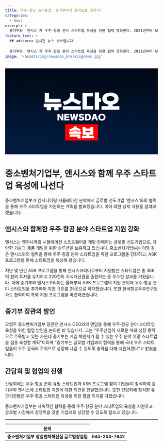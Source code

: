 ```yaml
---
title: 우주·항공 스타트업, 중기부와의 협력으로 성장가!
categories:
  - News
excerpt: >
  중기부와 '앤시스'가 우주·항공 분야 스타트업 육성을 위한 협력 강화한다. 2021년부터 ASK 프로그램으로 스마트 모빌리티, 전자전기, 기계 등 분야의 60곳의 스타트업이 수익성 혁신과 글로벌시장 진출을 위해 386억 원 투자를 유치하고 220건의 지식재산권을 출원하며 성과를 거뒀다. 이에 중기부와 앤시스는 우주·항공 분야 5곳을 추가해 ASK 프로그램을 확대하고 한국항공우주연구원과 협력해 우주·항공 분야 스타트업들을 위한 특화 지원 프로그램을 마련했다. 오 장관은 “우주산업이 새로운 미래 성장 동력”이라며 “우주 분야 유망 스타트업을 집중 육성할 계획”이라고 말했다.
feature_text: >
  ## adskorea 실시간 뉴스 속보입니다.

  중기부와 '앤시스'가 우주·항공 분야 스타트업 육성을 위한 협력 강화한다. 2021년부터 ASK 프로그램으로 스마트 모빌리티, 전자전기, 기계 등 분야의 60곳의 스타트업이 수익성 혁신과 글로벌시장 진출을 위해 386억 원 투자를 유치하고 220건의 지식재산권을 출원하며 성과를 거뒀다. 이에 중기부와 앤시스는 우주·항공 분야 5곳을 추가해 ASK 프로그램을 확대하고 한국항공우주연구원과 협력해 우주·항공 분야 스타트업들을 위한 특화 지원 프로그램을 마련했다. 오 장관은 “우주산업이 새로운 미래 성장 동력”이라며 “우주 분야 유망 스타트업을 집중 육성할 계획”이라고 말했다.
image: '/assets/img/newsdao_breakingnews.jpg'
---
```


<p><img src="/assets/img/newsdao_breakingnews.jpg" alt="adskorea 속보" /></p>

<h1>중소벤처기업부, 앤시스와 함께 우주 스타트업 육성에 나선다</h1>

<p data-ke-size="size16">중소벤처기업부가 엔지니어링 시뮬레이션 분야에서 글로벌 선도기업 '앤시스'와의 협력을 통해 우주 스타트업을 지원하는 계획을 발표했습니다. 이에 대한 상세 내용을 살펴보겠습니다.</p>

<h2 data-ke-size="size26">앤시스와 함께한 우주·항공 분야 스타트업 지원 강화</h2>

<p data-ke-size="size16">앤시스는 엔지니어링 시뮬레이션 소프트웨어를 개발·판매하는 글로벌 선도기업으로, 다양한 기술과 제품 개발을 위한 솔루션을 보유하고 있습니다. 중소벤처기업부는 이와 같은 앤시스와의 협력을 통해 우주·항공 분야 스타트업을 위한 프로그램을 강화하고, ASK 프로그램을 통해 스타트업을 육성해 왔습니다.</p>

<p data-ke-size="size16">지난 몇 년간 ASK 프로그램을 통해 앤시스코리아로부터 지원받은 스타트업은 총 386억 원의 투자를 유치하고 220건의 지식재산권을 출원하는 등 우수한 성과를 거뒀습니다. 이에 중기부와 앤시스코리아는 올해부터 ASK 프로그램의 지원 분야에 우주·항공 분야 스타트업을 추가하며 지원 규모를 25곳으로 확대했습니다. 또한 한국항공우주연구원과도 협력하여 특화 지원 프로그램을 마련하였습니다.</p>

<h2 data-ke-size="size26">중기부 장관의 발언</h2>

<p data-ke-size="size16">오영주 중소벤처기업부 장관은 앤시스 CEO와의 면담을 통해 우주·항공 분야 스타트업 육성을 위한 협업 방안을 논의한 바 있습니다. 그는 “우주산업이 새로운 미래 성장 동력으로 주목받고 있는 가운데 중기부는 게임 체인저가 될 수 있는 우주 분야 유망 스타트업을 집중 육성할 계획”이라며 “중기부는 글로벌 기업과의 협력을 통해 국내 우주 스타트업들이 우주 강국의 주역으로 성장해 나갈 수 있도록 총력을 다해 지원하겠다”고 밝혔습니다.</p>

<h2 data-ke-size="size26">간담회 및 협업의 진행</h2>

<p data-ke-size="size16">간담회에는 우주·항공 분야 유망 스타트업과 ASK 프로그램 참여 기업들이 참석하여 중기부와 앤시스에 스타트업 지원에 대한 의견을 전달했습니다. 또한 간담회에 참석한 유관기관들은 우주·항공 스타트업 육성을 위한 협업 의지를 다졌습니다.</p>

<p data-ke-size="size16">중소벤처기업부는 지속적인 협력을 통해 우주·항공 분야 스타트업의 육성을 지원하고, 글로벌 시장에서 경쟁력을 갖춘 기업으로 성장할 수 있도록 힘쓰고 있습니다.</p>

<hr>

<table>
  <thead>
    <tr>
      <th style="text-align: center;">문의</th>
    </tr>
  </thead>
  <tbody>
    <tr>
      <td style="text-align: center; height: 17px;"><b>중소벤처기업부 창업벤처혁신실 글로벌창업팀</b></td>
      <td style="text-align: center; height: 17px;"><b>044-204-7642</b></td>
    </tr>
  </tbody>
</table>

<p data-ke-size="size16"></p>

